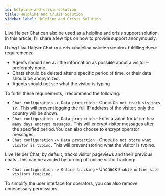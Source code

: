 ```yaml
---
id: helpline-and-crisis-solution
title: Helpline and Crisis Solution
sidebar_label: Helpline and Crisis Solution
---
```


Live Helper Chat can also be used as a helpline and crisis support solution. In this article, I'll share a few tips on how to provide support anonymously.

Using Live Helper Chat as a crisis/helpline solution requires fulfilling these requirements:

*   Agents should see as little information as possible about a visitor – preferably none.
*   Chats should be deleted after a specific period of time, or their data should be anonymized.
*   Agents should not see what the visitor is typing.

To fulfill these requirements, I recommend the following:

*   `Chat configuration -> Data protection` - Check `Do not track visitors IP.` This will prevent logging the full IP address of the visitor; only the country will be shown.
*   `Chat configuration -> Data protection` - Enter a value for `After how many days encrypt messages.` This will encrypt visitor messages after the specified period. You can also choose to encrypt operator messages.
*   `Chat configuration -> Data protection` - Check `Do not store what visitor is typing.` This will prevent storing what the visitor is typing.

Live Helper Chat, by default, tracks visitor pageviews and their previous chats. This can be avoided by turning off online visitor tracking:

*   `Chat configuration -> Online tracking` - Uncheck `Enable online site visitors tracking.`

To simplify the user interface for operators, you can also remove unnecessary permissions.
